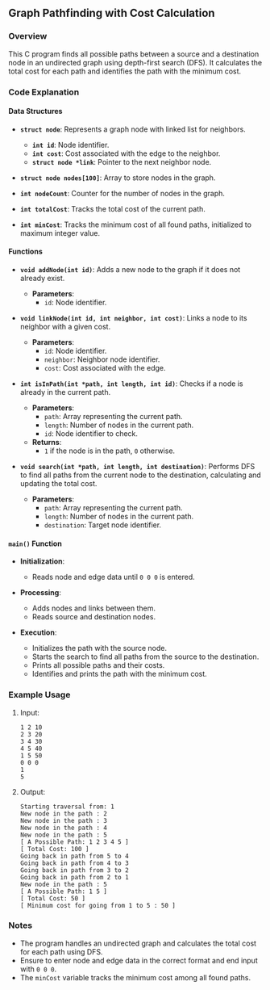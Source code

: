 ## Graph Pathfinding with Cost Calculation

### Overview

This C program finds all possible paths between a source and a destination node in an undirected graph using depth-first search (DFS). It calculates the total cost for each path and identifies the path with the minimum cost.

### Code Explanation

#### Data Structures

- **`struct node`**: Represents a graph node with linked list for neighbors.
  - **`int id`**: Node identifier.
  - **`int cost`**: Cost associated with the edge to the neighbor.
  - **`struct node *link`**: Pointer to the next neighbor node.

- **`struct node nodes[100]`**: Array to store nodes in the graph.

- **`int nodeCount`**: Counter for the number of nodes in the graph.

- **`int totalCost`**: Tracks the total cost of the current path.

- **`int minCost`**: Tracks the minimum cost of all found paths, initialized to maximum integer value.

#### Functions

- **`void addNode(int id)`**: Adds a new node to the graph if it does not already exist.
  - **Parameters**:
    - `id`: Node identifier.

- **`void linkNode(int id, int neighbor, int cost)`**: Links a node to its neighbor with a given cost.
  - **Parameters**:
    - `id`: Node identifier.
    - `neighbor`: Neighbor node identifier.
    - `cost`: Cost associated with the edge.

- **`int isInPath(int *path, int length, int id)`**: Checks if a node is already in the current path.
  - **Parameters**:
    - `path`: Array representing the current path.
    - `length`: Number of nodes in the current path.
    - `id`: Node identifier to check.
  - **Returns**:
    - `1` if the node is in the path, `0` otherwise.

- **`void search(int *path, int length, int destination)`**: Performs DFS to find all paths from the current node to the destination, calculating and updating the total cost.
  - **Parameters**:
    - `path`: Array representing the current path.
    - `length`: Number of nodes in the current path.
    - `destination`: Target node identifier.

#### `main()` Function

- **Initialization**:
  - Reads node and edge data until `0 0 0` is entered.

- **Processing**:
  - Adds nodes and links between them.
  - Reads source and destination nodes.

- **Execution**:
  - Initializes the path with the source node.
  - Starts the search to find all paths from the source to the destination.
  - Prints all possible paths and their costs.
  - Identifies and prints the path with the minimum cost.

### Example Usage

1. Input:
    ```
    1 2 10
    2 3 20
    3 4 30
    4 5 40
    1 5 50
    0 0 0
    1
    5
    ```

2. Output:
    ```
    Starting traversal from: 1
    New node in the path : 2
    New node in the path : 3
    New node in the path : 4
    New node in the path : 5
    [ A Possible Path: 1 2 3 4 5 ]
    [ Total Cost: 100 ]
    Going back in path from 5 to 4
    Going back in path from 4 to 3
    Going back in path from 3 to 2
    Going back in path from 2 to 1
    New node in the path : 5
    [ A Possible Path: 1 5 ]
    [ Total Cost: 50 ]
    [ Minimum cost for going from 1 to 5 : 50 ]
    ```

### Notes

- The program handles an undirected graph and calculates the total cost for each path using DFS.
- Ensure to enter node and edge data in the correct format and end input with `0 0 0`.
- The `minCost` variable tracks the minimum cost among all found paths.
